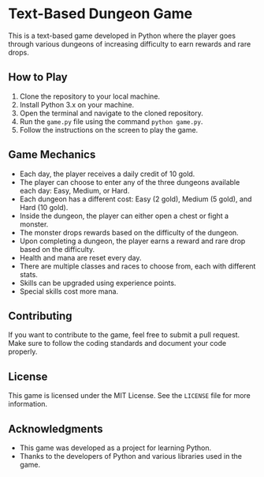 # Text-Based Dungeon Game

This is a text-based game developed in Python where the player goes through various dungeons of increasing difficulty to earn rewards and rare drops.

## How to Play

1. Clone the repository to your local machine.
2. Install Python 3.x on your machine.
3. Open the terminal and navigate to the cloned repository.
4. Run the `game.py` file using the command `python game.py`.
5. Follow the instructions on the screen to play the game.

## Game Mechanics

- Each day, the player receives a daily credit of 10 gold.
- The player can choose to enter any of the three dungeons available each day: Easy, Medium, or Hard.
- Each dungeon has a different cost: Easy (2 gold), Medium (5 gold), and Hard (10 gold).
- Inside the dungeon, the player can either open a chest or fight a monster.
- The monster drops rewards based on the difficulty of the dungeon.
- Upon completing a dungeon, the player earns a reward and rare drop based on the difficulty.
- Health and mana are reset every day.
- There are multiple classes and races to choose from, each with different stats.
- Skills can be upgraded using experience points.
- Special skills cost more mana.

## Contributing

If you want to contribute to the game, feel free to submit a pull request. Make sure to follow the coding standards and document your code properly.

## License

This game is licensed under the MIT License. See the `LICENSE` file for more information.

## Acknowledgments

- This game was developed as a project for learning Python.
- Thanks to the developers of Python and various libraries used in the game.
